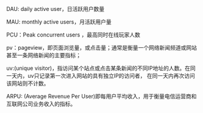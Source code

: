 

DAU: daily active user，⽇活跃⽤户数量

MAU: monthly active users，⽉活跃⽤户量

PCU：Peak concurrent users ，最⾼同时在线玩家⼈数

pv：pageview，即页⾯浏览量，或点击量；通常是衡量⼀个⽹络新闻频道或⽹站甚⾄⼀条⽹络新闻的主要指标；

uv:(unique visitor)，指访问某个站点或点击某条新闻的不同IP地址的⼈数。在同⼀天内，uv只记录第⼀次进⼊⽹站的具有独⽴IP的访问者，
在同⼀天内再次访问该⽹站则不计数。

ARPU: (Average Revenue Per User)即每⽤户平均收⼊，⽤于衡量电信运营商和互联⽹公司业务收⼊的指标。